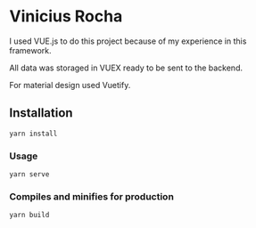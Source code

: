 # Vinicius Rocha

I used VUE.js to do this project because of my experience in this framework.

All data was storaged in VUEX ready to be sent to the backend.

For material design used Vuetify.

## Installation

```
yarn install
```

### Usage

```
yarn serve
```

### Compiles and minifies for production

```
yarn build
```
